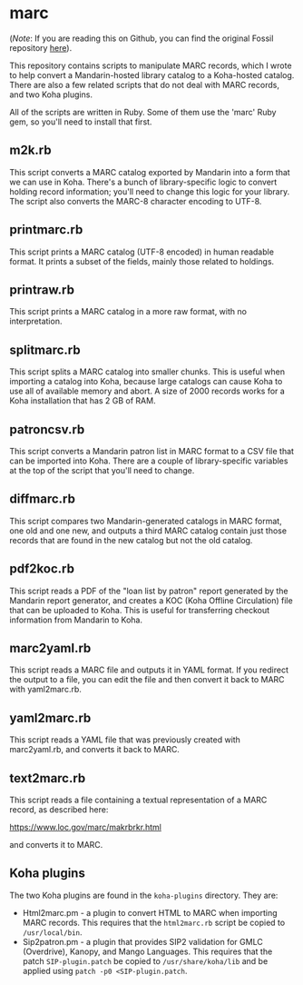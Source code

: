 # marc

(*Note*: If you are reading this on Github, you can find the
original Fossil repository [here](https://www.bloovis.com/fossil/home/marka/fossils/marc/home)).

This repository contains scripts to manipulate MARC records, which
I wrote to help convert a Mandarin-hosted library catalog to
a Koha-hosted catalog.  There are also a few related scripts
that do not deal with MARC records, and two Koha plugins.

All of the scripts are written in Ruby.  Some of them
use the 'marc' Ruby gem, so you'll need to install that first.

## m2k.rb

This script converts a MARC catalog exported by Mandarin into a form that
we can use in Koha.  There's a bunch of library-specific logic to
convert holding record information; you'll need to change this logic
for your library.  The script also converts the MARC-8 character
encoding to UTF-8.

## printmarc.rb

This script prints a MARC catalog (UTF-8 encoded) in human readable format.  It prints
a subset of the fields, mainly those related to holdings.

## printraw.rb

This script prints a MARC catalog in a more raw format, with no
interpretation.

## splitmarc.rb

This script splits a MARC catalog into smaller chunks.  This is useful
when importing a catalog into Koha, because large catalogs can cause
Koha to use all of available memory and abort.  A size of 2000 records
works for a Koha installation that has 2 GB of RAM.

## patroncsv.rb

This script converts a Mandarin patron list in MARC format to a CSV
file that can be imported into Koha.  There are a couple of library-specific
variables at the top of the script that you'll need to change.

## diffmarc.rb

This script compares two Mandarin-generated catalogs in MARC format,
one old and one new, and outputs a third MARC catalog contain just
those records that are found in the new catalog but not the old catalog.

## pdf2koc.rb

This script reads a PDF of the "loan list by patron" report generated by the Mandarin
report generator, and creates a KOC (Koha Offline Circulation) file that can
be uploaded to Koha.  This is useful for transferring checkout information from
Mandarin to Koha.

## marc2yaml.rb

This script reads a MARC file and outputs it in YAML format.  If you redirect
the output to a file, you can edit the file and then convert it back to MARC
with yaml2marc.rb.

## yaml2marc.rb

This script reads a YAML file that was previously created with marc2yaml.rb,
and converts it back to MARC.

## text2marc.rb

This script reads a file containing a textual representation of a MARC record,
as described here:

  <https://www.loc.gov/marc/makrbrkr.html>

and converts it to MARC.

## Koha plugins

The two Koha plugins are found in the `koha-plugins` directory.  They
are:

* Html2marc.pm - a plugin to convert HTML to MARC when importing MARC
  records.  This requires that the `html2marc.rb` script be copied
  to `/usr/local/bin`.
* Sip2patron.pm - a plugin that provides SIP2 validation for GMLC (Overdrive),
  Kanopy, and Mango Languages.  This requires that the patch `SIP-plugin.patch` be copied
  to `/usr/share/koha/lib` and be applied using `patch -p0 <SIP-plugin.patch`.
